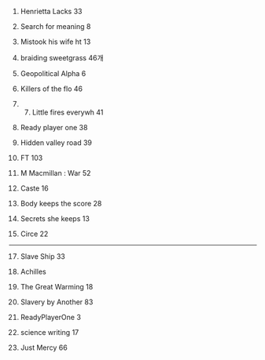 1. Henrietta Lacks  33

2. Search for meaning 8

3. Mistook his wife ht 13

4. braiding sweetgrass 46개

5. Geopolitical Alpha 6

6. Killers of the flo 46

8. 7. Little fires everywh 41

9. Ready player one 38

10. Hidden valley road 39

11. FT 103

12. M Macmillan : War 52

13. Caste 16

14. Body keeps the score 28

15. Secrets she keeps 13

16. Circe 22
**********************************************
17. Slave Ship 33

18. Achilles

19. The Great Warming 18

20. Slavery by Another 83

21. ReadyPlayerOne 3

22. science writing 17

23. Just Mercy 66
